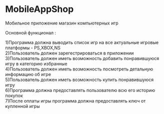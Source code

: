 # MobileAppShop
Мобильное приложение магазин компьютерных игр  

Основной функционал : 

1)Программа должна выводить список игр на все актуальные игровые платформы - PS,XBOX,NS  
2)Пользователь должен зарегестрироваться в приложении  
3)Пользователь должен иметь возможность добавить понравившуюся игру в категорию избранные  
4)Пользователь должен иметь возможность посмотреть детальную информацию об игре  
5)Пользователь должен иметь возможность купить понравившуюся игру  
6)Программа должна предоставлять пользователю всю его историю покупок  
7)После оплаты игры программа должна предоставлять ключ от купленной игры  


